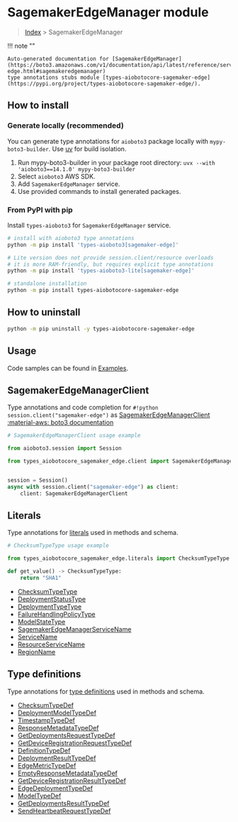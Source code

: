 # SagemakerEdgeManager module

> [Index](../README.md) > SagemakerEdgeManager


!!! note ""

    Auto-generated documentation for [SagemakerEdgeManager](https://boto3.amazonaws.com/v1/documentation/api/latest/reference/services/sagemaker-edge.html#sagemakeredgemanager)
    type annotations stubs module [types-aiobotocore-sagemaker-edge](https://pypi.org/project/types-aiobotocore-sagemaker-edge/).

## How to install

### Generate locally (recommended)

You can generate type annotations for `aioboto3` package locally with `mypy-boto3-builder`.
Use [uv](https://docs.astral.sh/uv/getting-started/installation/) for build isolation.

1. Run mypy-boto3-builder in your package root directory: `uvx --with 'aioboto3==14.1.0' mypy-boto3-builder`
1. Select `aioboto3` AWS SDK.
1. Add `SagemakerEdgeManager` service.
1. Use provided commands to install generated packages.



### From PyPI with pip

Install `types-aioboto3` for `SagemakerEdgeManager` service.

```bash
# install with aioboto3 type annotations
python -m pip install 'types-aioboto3[sagemaker-edge]'

# Lite version does not provide session.client/resource overloads
# it is more RAM-friendly, but requires explicit type annotations
python -m pip install 'types-aioboto3-lite[sagemaker-edge]'

# standalone installation
python -m pip install types-aiobotocore-sagemaker-edge
```



## How to uninstall

```bash
python -m pip uninstall -y types-aiobotocore-sagemaker-edge
```

## Usage

Code samples can be found in [Examples](./usage.md).

## SagemakerEdgeManagerClient

Type annotations and code completion for  `#!python session.client("sagemaker-edge")` as [SagemakerEdgeManagerClient](./client.md)
[:material-aws: boto3 documentation](https://boto3.amazonaws.com/v1/documentation/api/latest/reference/services/sagemaker-edge.html#SagemakerEdgeManager.Client)

```python
# SagemakerEdgeManagerClient usage example

from aioboto3.session import Session

from types_aiobotocore_sagemaker_edge.client import SagemakerEdgeManagerClient


session = Session()
async with session.client("sagemaker-edge") as client:
    client: SagemakerEdgeManagerClient
```








## Literals

Type annotations for [literals](./literals.md) used in methods and schema.

```python
# ChecksumTypeType usage example

from types_aiobotocore_sagemaker_edge.literals import ChecksumTypeType

def get_value() -> ChecksumTypeType:
    return "SHA1"
```

- [ChecksumTypeType](./literals.md#checksumtypetype)
- [DeploymentStatusType](./literals.md#deploymentstatustype)
- [DeploymentTypeType](./literals.md#deploymenttypetype)
- [FailureHandlingPolicyType](./literals.md#failurehandlingpolicytype)
- [ModelStateType](./literals.md#modelstatetype)
- [SagemakerEdgeManagerServiceName](./literals.md#sagemakeredgemanagerservicename)
- [ServiceName](./literals.md#servicename)
- [ResourceServiceName](./literals.md#resourceservicename)
- [RegionName](./literals.md#regionname)




## Type definitions

Type annotations for [type definitions](./type_defs.md) used in methods and schema.

- [ChecksumTypeDef](./type_defs.md#checksumtypedef)
- [DeploymentModelTypeDef](./type_defs.md#deploymentmodeltypedef)
- [TimestampTypeDef](./type_defs.md#timestamptypedef)
- [ResponseMetadataTypeDef](./type_defs.md#responsemetadatatypedef)
- [GetDeploymentsRequestTypeDef](./type_defs.md#getdeploymentsrequesttypedef)
- [GetDeviceRegistrationRequestTypeDef](./type_defs.md#getdeviceregistrationrequesttypedef)
- [DefinitionTypeDef](./type_defs.md#definitiontypedef)
- [DeploymentResultTypeDef](./type_defs.md#deploymentresulttypedef)
- [EdgeMetricTypeDef](./type_defs.md#edgemetrictypedef)
- [EmptyResponseMetadataTypeDef](./type_defs.md#emptyresponsemetadatatypedef)
- [GetDeviceRegistrationResultTypeDef](./type_defs.md#getdeviceregistrationresulttypedef)
- [EdgeDeploymentTypeDef](./type_defs.md#edgedeploymenttypedef)
- [ModelTypeDef](./type_defs.md#modeltypedef)
- [GetDeploymentsResultTypeDef](./type_defs.md#getdeploymentsresulttypedef)
- [SendHeartbeatRequestTypeDef](./type_defs.md#sendheartbeatrequesttypedef)

